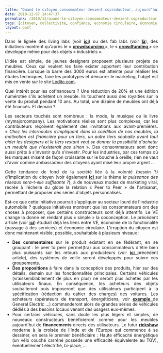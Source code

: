 ```yaml
---
title: "Quand le citoyen consommateur devient coproducteur, aujourd'hui des disques, des meubles, et demain ?"
date: 2010-12-07 14:47:37
permalink: /2010/12/quand-le-citoyen-consommateur-devient-coproducteur-aujourdhui-des-disques-des-meubles-et-demain.html
tags: [citoyen, collectivité, confiance, economie circulaire, économie fonctionnalité, Efficacité énergétique, innovation, internet]
layout: post
---
```


<p style="text-align: justify">Dans le lignée des living labs (voir <strong><a href="https://gabrielplassat.github.io/transportsdufutur/2010/04/du-serious-game-a-la-ville-laboratoire-puis-a-la-ville-living-lab.html" target="_blank">ici</a></strong>) ou des fab labs (voir <strong><a href="http://fr.wikipedia.org/wiki/Fab_lab" target="_blank">là</a></strong>), des initiatives montrent qu'après le « <strong><a href="http://fr.wikipedia.org/wiki/Crowdsourcing" target="_blank">crowdsourcing </a></strong>», le « <strong><a href="http://en.wikipedia.org/wiki/Crowd_funding" target="_blank">crowdfunding </a></strong>» se développe même pour des objets « industriels ».</p> <p style="text-align: justify">L'idée est simple, de jeunes designers proposent plusieurs projets de meubles. Ceux qui veulent les faire exister apportent leur contribution financière. Lorsque la barre des 3000 euros est atteinte pour réaliser les études techniques, faire les prototypes et démarrer le marketing, l'objet est mis en vente sur le site <a href="http://www.ledito.com" target="_blank">Ledito.com</a>.</p> <p style="text-align: justify">Quel intérêt pour les cofinanceurs ? Une réduction de 20% et une édition numérotée s'ils achètent un meuble. Ils touchent aussi des royalties sur la vente du produit pendant 10 ans. Au total, une dizaine de meubles ont déjà été financés. Et demain ? </p>  <!--more-->   <p style="text-align: justify">Les secteurs touchés sont nombreux : la mode, la musique ou le livre (mymajorcompany). Les motivations réelles sont plus complexes, car les contributeurs reçoivent également des invitations aux avant-premières. « <em>Chez les internautes s'impliquant dans la coédition de nos meubles, la motivation est financière pour un tiers, un autre tiers souhaite avant tout aider les designers et le tiers restant veut se donner la possibilité d'acheter un meuble que n'existerait pas sinon</em> ». Des consommateurs sont donc aussi prêts à s'investir qu'à s'investir. Pour les industries, par ces temps où les marques misent de façon croissante sur le bouche à oreille, rien ne vaut d'avoir comme ambassadeur des citoyens ayant misé leur propre argent …</p> <p style="text-align: justify">Cette tendance de fond de la société liée à la volonté (besoin ?) d'implication du citoyen (voir également <strong><a href="https://gabrielplassat.github.io/transportsdufutur/2010/01/la-puissance-des-reseaux-seratelle-suffisante.html" target="_blank">ici </a></strong>sur le thème <em>la puissance des réseaux sera-t-elle suffisante ?</em>), à de nouveaux modes de marketing viral, recrée à l'échelle du globe la relation « Peer to Peer » de l'artisanat, permettant de proposer des séries d'objets personnalisés.</p> <p style="text-align: justify">Est-ce que cette initiative pourrait s'appliquer au secteur lourd de l'industrie automobile ? quelques initiatives montrent que les consommateurs ont des choses à proposer, que certains constructeurs sont déjà attentifs. Le VE change la donne en rendant plus « simple » la coconception. Le précédent article (voir <strong><a href="https://gabrielplassat.github.io/transportsdufutur/2010/06/le-vehicule-electrique-le-service-et-leconomie-circulaire.html" target="_blank">ici</a></strong>) étudiait déjà les liens entre VE, économie de la fonctionalité (passage à des services) et économie circulaire. L'irruption du citoyen est donc maintenant visible, possible, souhaitable à plusieurs niveaux :</p> <ul> <li> <div style="text-align: justify"><strong>Des commentaires </strong>sur le produit existant en se fédérant, en se groupant : le peer to peer permet(tra) aux consommateurs d'être bien plus puissants sur les retours aux producteurs (voir <strong><a href="https://gabrielplassat.github.io/transportsdufutur/2010/04/la-puissance-sous-estimee-du-consommateur.html" target="_blank">ici </a></strong>précédent article), des systèmes de veille seront développés pour suivre ces groupements.</div> </li> <li> <div style="text-align: justify"><strong>Des propositions </strong>à faire dans la conception des produits, hier sur des détails, demain sur les fonctionnalités principales. Certains véhicules (vraissemblablement de plus en plus) ne seront plus achetés par les utilisateurs finaux. En conséquence, les acheteurs des objets souhaiteront puis imposeront que des utilisateurs participent à la spécification (rédaction du cahier des charges) des voitures. Les acheteurs (opérateurs de transport, énergéticiens, voir <strong><a href="https://gabrielplassat.github.io/transportsdufutur/2010/11/general-electric-se-prepare-a-devenir-le-leader-mondial-en-matiere-de-mobilite-electrique.html" target="_blank">exemple </a></strong>de General Electric ...) commanderont alors de grandes séries de véhicules dédiés à des besoins locaux venant des usagers eux-mêmes.</div> </li> <li> <div style="text-align: justify">Pour certains véhicules, sans doute les plus légers et simples, de nouveaux constructeurs bénéficieront comme pour les meubles aujourd'hui de <strong>financements </strong>directs des utilisateurs. Le futur <strong><a href="https://gabrielplassat.github.io/transportsdufutur/2010/03/sudnord-le-croisement.html " target="_blank">rickshaw </a></strong>moderne à la croisée de l'Inde et de l'Europe qui commence à se dessiner, en sera le premier bénéficiaire : Haute efficacité énergétique (un vélo couché carréné possède une efficacité équivalente au TGV), éventuellement électrifié, bi-place, ...</div> </li> </ul>
